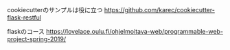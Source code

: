 
cookiecutterのサンプルは役に立つ
https://github.com/karec/cookiecutter-flask-restful

flaskのコース
https://lovelace.oulu.fi/ohjelmoitava-web/programmable-web-project-spring-2019/

